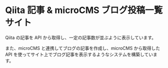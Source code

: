 # Qiita 記事 & microCMS ブログ投稿一覧サイト

Qiita の記事を API から取得し、一定の記事数が並ぶように表示しています。

また、microCMS と連携してブログの記事を作成し、microCMS から取得した API を使ってサイト上でブログ記事を表示するようなシステムを構築しています。
